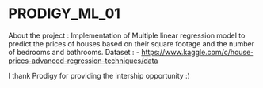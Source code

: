# PRODIGY_ML_01

About the project :
Implementation of Multiple linear regression model to predict the prices of houses based on their square footage and the number of bedrooms and bathrooms.
Dataset : - https://www.kaggle.com/c/house-prices-advanced-regression-techniques/data

I thank Prodigy for providing the intership opportunity :)
